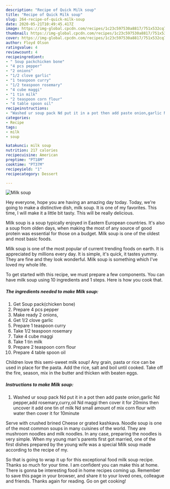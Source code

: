 ```yaml
---
description: "Recipe of Quick Milk soup"
title: "Recipe of Quick Milk soup"
slug: 264-recipe-of-quick-milk-soup
date: 2020-05-21T10:49:45.417Z
image: https://img-global.cpcdn.com/recipes/1c23c597530a8817/751x532cq70/milk-soup-recipe-main-photo.jpg
thumbnail: https://img-global.cpcdn.com/recipes/1c23c597530a8817/751x532cq70/milk-soup-recipe-main-photo.jpg
cover: https://img-global.cpcdn.com/recipes/1c23c597530a8817/751x532cq70/milk-soup-recipe-main-photo.jpg
author: Floyd Olson
ratingvalue: 4
reviewcount: 4
recipeingredient:
- " Soup packchicken bone"
- "4 pcs pepper"
- "2 onions"
- "1/2 clove garlic"
- "1 teaspoon curry"
- "1/2 teaspoon rosemary"
- "4 cube maggi"
- "1 tin milk"
- "2 teaspoon corn flour"
- "4 table spoon oil"
recipeinstructions:
- "Washed ur soup pack Nd put it in a pot then add paste onion,garlic Nd pepper,add rosemary,curry,oil Nd maggi then cover it for 20mins then uncover it add one tin of milk Nd small amount of mix corn flour with water then cover it for 10minute"
categories:
- Recipe
tags:
- milk
- soup

katakunci: milk soup 
nutrition: 217 calories
recipecuisine: American
preptime: "PT18M"
cooktime: "PT37M"
recipeyield: "1"
recipecategory: Dessert

---
```



![Milk soup](https://img-global.cpcdn.com/recipes/1c23c597530a8817/751x532cq70/milk-soup-recipe-main-photo.jpg)

Hey everyone, hope you are having an amazing day today. Today, we're going to make a distinctive dish, milk soup. It is one of my favorites. This time, I will make it a little bit tasty. This will be really delicious.

Milk soup is a soup typically enjoyed in Eastern European countries. It&#39;s also a soup from olden days, when making the most of any source of good protein was essential for those on a budget. Milk soup is one of the oldest and most basic foods.

Milk soup is one of the most popular of current trending foods on earth. It is appreciated by millions every day. It is simple, it's quick, it tastes yummy. They are fine and they look wonderful. Milk soup is something which I've loved my whole life.


To get started with this recipe, we must prepare a few components. You can have milk soup using 10 ingredients and 1 steps. Here is how you cook that.

<!--inarticleads1-->

##### The ingredients needed to make Milk soup:

1. Get  Soup pack(chicken bone)
1. Prepare 4 pcs pepper
1. Make ready 2 onions,
1. Get 1/2 clove garlic
1. Prepare 1 teaspoon curry
1. Take 1/2 teaspoon rosemary
1. Take 4 cube maggi
1. Take 1 tin milk
1. Prepare 2 teaspoon corn flour
1. Prepare 4 table spoon oil


Children love this semi-sweet milk soup! Any grain, pasta or rice can be used in place for the pasta. Add the rice, salt and boil until cooked. Take off the fire, season, mix in the butter and thicken with beaten eggs. 

<!--inarticleads2-->

##### Instructions to make Milk soup:

1. Washed ur soup pack Nd put it in a pot then add paste onion,garlic Nd pepper,add rosemary,curry,oil Nd maggi then cover it for 20mins then uncover it add one tin of milk Nd small amount of mix corn flour with water then cover it for 10minute


Serve with crushed brined Cheese or grated kashkava. Noodle soup is one of the most common soups in many cuisines of the world. They are mushroom noodles and milk noodles. In any case, preparing the noodles is very simple. When my young man&#39;s parents first got married, one of the first dishes prepared by the young wife was a special Milk soup made according to the recipe of my. 

So that is going to wrap it up for this exceptional food milk soup recipe. Thanks so much for your time. I am confident you can make this at home. There is gonna be interesting food in home recipes coming up. Remember to save this page in your browser, and share it to your loved ones, colleague and friends. Thanks again for reading. Go on get cooking!
